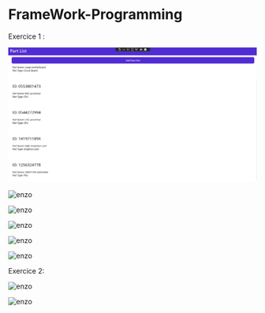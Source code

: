 
# FrameWork-Programming

Exercice 1 :

![enzo](screen/1.png)

![enzo](screen/2.jpg)

![enzo](screen/3.jpg)

![enzo](screen/4.jpg)

![enzo](screen/5.jpg)

![enzo](screen/6.jpg)

Exercice 2:

![enzo](screen/7.jpg)

![enzo](screen/8.jpg)
